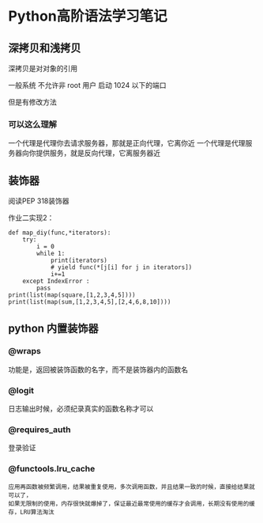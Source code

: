 # Python高阶语法学习笔记
## 深拷贝和浅拷贝
深拷贝是对对象的引用

  一般系统 不允许非 root 用户 启动 1024 以下的端口

但是有修改方法

### 可以这么理解

一个代理是代理你去请求服务器，那就是正向代理，它离你近
一个代理是代理服务器向你提供服务，就是反向代理，它离服务器近

## 装饰器
阅读PEP 318装饰器

作业二实现2：
``` 
def map_diy(func,*iterators):
    try:
        i = 0
        while 1:
            print(iterators)
            # yield func(*[j[i] for j in iterators])
            i+=1
    except IndexError :
        pass
print(list(map(square,[1,2,3,4,5])))
print(list(map(sum,[1,2,3,4,5],[2,4,6,8,10])))
```
## python 内置装饰器 
### @wraps
功能是，返回被装饰函数的名字，而不是装饰器内的函数名
### @logit
日志输出时候，必须纪录真实的函数名称才可以
### @requires_auth 
登录验证
### @functools.lru_cache
    应用再函数被频繁调用，结果被重复使用，多次调用函数，并且结果一致的时候，直接给结果就可以了，
    如果无限制的使用，内存很快就爆掉了，保证最近最常使用的缓存才会调用，长期没有使用的缓存，LRU算法淘汰
